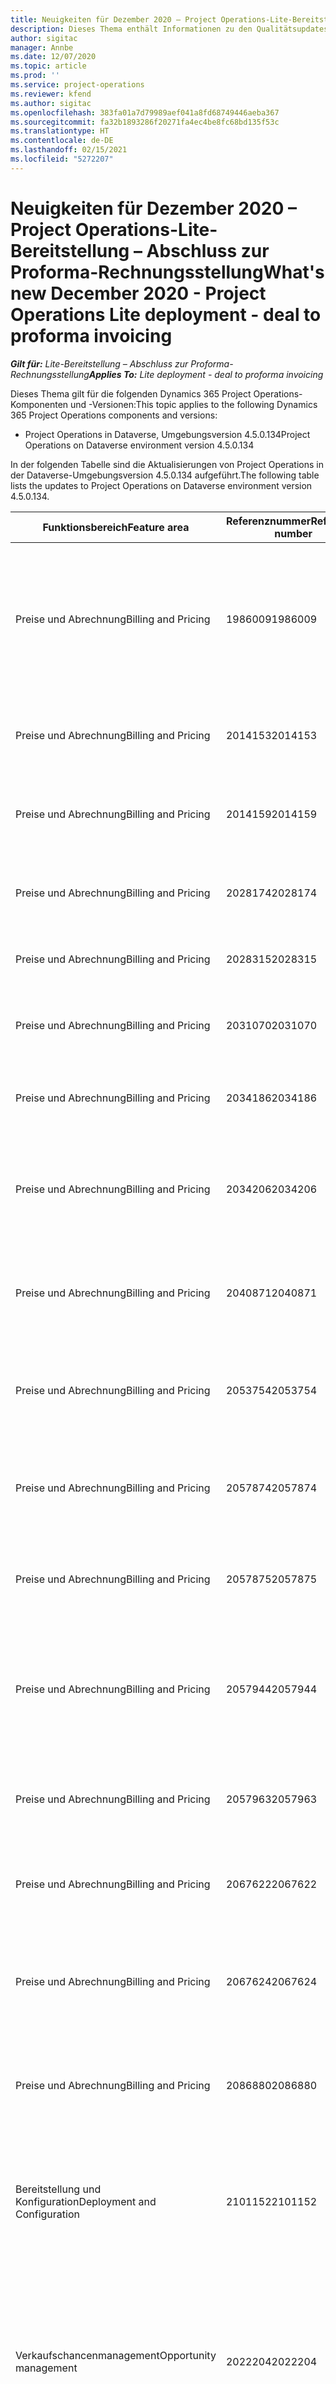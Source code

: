 ```yaml
---
title: Neuigkeiten für Dezember 2020 – Project Operations-Lite-Bereitstellung – Abschluss zur Proforma-Rechnungsstellung
description: Dieses Thema enthält Informationen zu den Qualitätsupdates, die in der Version von Project Operations-Lite-Bereitstellung – Abschluss zur Proforma-Rechnungsstellung vom Dezember 2020 verfügbar sind.
author: sigitac
manager: Annbe
ms.date: 12/07/2020
ms.topic: article
ms.prod: ''
ms.service: project-operations
ms.reviewer: kfend
ms.author: sigitac
ms.openlocfilehash: 383fa01a7d79989aef041a8fd68749446aeba367
ms.sourcegitcommit: fa32b1893286f20271fa4ec4be8fc68bd135f53c
ms.translationtype: HT
ms.contentlocale: de-DE
ms.lasthandoff: 02/15/2021
ms.locfileid: "5272207"
---
```

# <a name="whats-new-december-2020---project-operations-lite-deployment---deal-to-proforma-invoicing"></a><span data-ttu-id="84384-103">Neuigkeiten für Dezember 2020 – Project Operations-Lite-Bereitstellung – Abschluss zur Proforma-Rechnungsstellung</span><span class="sxs-lookup"><span data-stu-id="84384-103">What's new December 2020 - Project Operations Lite deployment - deal to proforma invoicing</span></span>

<span data-ttu-id="84384-104">_**Gilt für:** Lite-Bereitstellung – Abschluss zur Proforma-Rechnungsstellung_</span><span class="sxs-lookup"><span data-stu-id="84384-104">_**Applies To:** Lite deployment - deal to proforma invoicing_</span></span>

<span data-ttu-id="84384-105">Dieses Thema gilt für die folgenden Dynamics 365 Project Operations-Komponenten und -Versionen:</span><span class="sxs-lookup"><span data-stu-id="84384-105">This topic applies to the following Dynamics 365 Project Operations components and versions:</span></span>

  - <span data-ttu-id="84384-106">Project Operations in Dataverse, Umgebungsversion 4.5.0.134</span><span class="sxs-lookup"><span data-stu-id="84384-106">Project Operations on Dataverse environment version 4.5.0.134</span></span> 

<span data-ttu-id="84384-107">In der folgenden Tabelle sind die Aktualisierungen von Project Operations in der Dataverse-Umgebungsversion 4.5.0.134 aufgeführt.</span><span class="sxs-lookup"><span data-stu-id="84384-107">The following table lists the updates to Project Operations on Dataverse environment version 4.5.0.134.</span></span>

| <span data-ttu-id="84384-108">**Funktionsbereich**</span><span class="sxs-lookup"><span data-stu-id="84384-108">**Feature area**</span></span> | <span data-ttu-id="84384-109">**Referenznummer**</span><span class="sxs-lookup"><span data-stu-id="84384-109">**Reference number**</span></span> | <span data-ttu-id="84384-110">**Qualitätsupdate**</span><span class="sxs-lookup"><span data-stu-id="84384-110">**Quality update**</span></span> |
| --- | --- | --- |
| <span data-ttu-id="84384-111">Preise und Abrechnung</span><span class="sxs-lookup"><span data-stu-id="84384-111">Billing and Pricing</span></span> | <span data-ttu-id="84384-112">1986009</span><span class="sxs-lookup"><span data-stu-id="84384-112">1986009</span></span> | <span data-ttu-id="84384-113">Manuell erstellte Journalpositionen weisen eine inkonsistente Leistung auf, wenn sie bestätigt werden, bevor das Projekt mit einer Vertragszeile verknüpft oder von dieser getrennt wird.</span><span class="sxs-lookup"><span data-stu-id="84384-113">Manually created journal lines have inconsistent performance when confirmed before the project is linked to or unlinked from a contract line.</span></span> |
| <span data-ttu-id="84384-114">Preise und Abrechnung</span><span class="sxs-lookup"><span data-stu-id="84384-114">Billing and Pricing</span></span> | <span data-ttu-id="84384-115">2014153</span><span class="sxs-lookup"><span data-stu-id="84384-115">2014153</span></span> | <span data-ttu-id="84384-116">Produkte werden nicht in Rechnung gestellt, wenn sie aus dem Rechnungsplan ausgeführt werden.</span><span class="sxs-lookup"><span data-stu-id="84384-116">Products aren't invoiced when performed from the invoice schedule.</span></span> |
| <span data-ttu-id="84384-117">Preise und Abrechnung</span><span class="sxs-lookup"><span data-stu-id="84384-117">Billing and Pricing</span></span> | <span data-ttu-id="84384-118">2014159</span><span class="sxs-lookup"><span data-stu-id="84384-118">2014159</span></span> | <span data-ttu-id="84384-119">Produkte werden nicht abgerufen, wenn die Rechnung für Transaktionen aktualisiert wird.</span><span class="sxs-lookup"><span data-stu-id="84384-119">Products aren't pulled when the invoice is refreshed for transactions.</span></span> |
| <span data-ttu-id="84384-120">Preise und Abrechnung</span><span class="sxs-lookup"><span data-stu-id="84384-120">Billing and Pricing</span></span> | <span data-ttu-id="84384-121">2028174</span><span class="sxs-lookup"><span data-stu-id="84384-121">2028174</span></span> | <span data-ttu-id="84384-122">Aktualisierungen der Rechnungszeilendetails sollten der Korrekturjournallogik folgen.</span><span class="sxs-lookup"><span data-stu-id="84384-122">Updates to invoice line details should follow correction journal logic.</span></span> |
| <span data-ttu-id="84384-123">Preise und Abrechnung</span><span class="sxs-lookup"><span data-stu-id="84384-123">Billing and Pricing</span></span> | <span data-ttu-id="84384-124">2028315</span><span class="sxs-lookup"><span data-stu-id="84384-124">2028315</span></span> | <span data-ttu-id="84384-125">Korrekturen des bearbeitbaren verschachtelten Rasterverhaltens.</span><span class="sxs-lookup"><span data-stu-id="84384-125">Editable nested grid behavior fixes.</span></span> |
| <span data-ttu-id="84384-126">Preise und Abrechnung</span><span class="sxs-lookup"><span data-stu-id="84384-126">Billing and Pricing</span></span> | <span data-ttu-id="84384-127">2031070</span><span class="sxs-lookup"><span data-stu-id="84384-127">2031070</span></span> | <span data-ttu-id="84384-128">Das Anpassen der Korrekturrechnungszeilendetails muss der Korrekturjournallogik folgen.</span><span class="sxs-lookup"><span data-stu-id="84384-128">Adjusting corrective invoice line detail must follow correction journal logic.</span></span> |
| <span data-ttu-id="84384-129">Preise und Abrechnung</span><span class="sxs-lookup"><span data-stu-id="84384-129">Billing and Pricing</span></span> | <span data-ttu-id="84384-130">2034186</span><span class="sxs-lookup"><span data-stu-id="84384-130">2034186</span></span> | <span data-ttu-id="84384-131">Muss in der Lage sein, ein Projekt in einer Vertragszeile zu aktualisieren.</span><span class="sxs-lookup"><span data-stu-id="84384-131">Must be able to update a project on a contract line.</span></span> |
| <span data-ttu-id="84384-132">Preise und Abrechnung</span><span class="sxs-lookup"><span data-stu-id="84384-132">Billing and Pricing</span></span> | <span data-ttu-id="84384-133">2034206</span><span class="sxs-lookup"><span data-stu-id="84384-133">2034206</span></span> | <span data-ttu-id="84384-134">Der Anpassungsstatus muss während der tatsächlichen Stornierung festgelegt werden, während ein Projekt von einer Vertragszeile getrennt wird.</span><span class="sxs-lookup"><span data-stu-id="84384-134">Adjustment status must be set during actual reversal while unlinking a project from a contract line.</span></span> |
| <span data-ttu-id="84384-135">Preise und Abrechnung</span><span class="sxs-lookup"><span data-stu-id="84384-135">Billing and Pricing</span></span> | <span data-ttu-id="84384-136">2040871</span><span class="sxs-lookup"><span data-stu-id="84384-136">2040871</span></span> | <span data-ttu-id="84384-137">Zulassen von Aktualisierungen von Einheiten- und Einheitengruppenzellen im Raster „Kostenschätzungen“.</span><span class="sxs-lookup"><span data-stu-id="84384-137">Allow Unit and Unit group cell updates on the Expense estimates grid.</span></span> |
| <span data-ttu-id="84384-138">Preise und Abrechnung</span><span class="sxs-lookup"><span data-stu-id="84384-138">Billing and Pricing</span></span> | <span data-ttu-id="84384-139">2053754</span><span class="sxs-lookup"><span data-stu-id="84384-139">2053754</span></span> | <span data-ttu-id="84384-140">Aus Rechnungsbearbeitungen erstellte Istwerte werden nicht mit dem Anpassungs- und Abrechnungsstatus gekennzeichnet.</span><span class="sxs-lookup"><span data-stu-id="84384-140">Actuals created from invoice edits are not marked with adjustment status and billing status.</span></span> |
| <span data-ttu-id="84384-141">Preise und Abrechnung</span><span class="sxs-lookup"><span data-stu-id="84384-141">Billing and Pricing</span></span> | <span data-ttu-id="84384-142">2057874</span><span class="sxs-lookup"><span data-stu-id="84384-142">2057874</span></span> | <span data-ttu-id="84384-143">Korrigieren Sie die Transaktionsverbindung, die während der Bearbeitung der Rechnungszeilendetails erstellt wurde.</span><span class="sxs-lookup"><span data-stu-id="84384-143">Correct transaction connection created during invoice line detail edit.</span></span> |
| <span data-ttu-id="84384-144">Preise und Abrechnung</span><span class="sxs-lookup"><span data-stu-id="84384-144">Billing and Pricing</span></span> | <span data-ttu-id="84384-145">2057875</span><span class="sxs-lookup"><span data-stu-id="84384-145">2057875</span></span> | <span data-ttu-id="84384-146">Korrigieren Sie die Transaktionsursprünge, die während der Bearbeitung der Rechnungszeilendetails erstellt wurde.</span><span class="sxs-lookup"><span data-stu-id="84384-146">Correct transaction origins created during invoice line detail edit.</span></span> |
| <span data-ttu-id="84384-147">Preise und Abrechnung</span><span class="sxs-lookup"><span data-stu-id="84384-147">Billing and Pricing</span></span> | <span data-ttu-id="84384-148">2057944</span><span class="sxs-lookup"><span data-stu-id="84384-148">2057944</span></span> | <span data-ttu-id="84384-149">Nicht zu überschreitender Status, der als „Festgeschrieben für Istwerte“ festgelegt wurde, die aufgrund einer Rechnungskorrektur nicht zur Rechnungsstellung bereit sind.</span><span class="sxs-lookup"><span data-stu-id="84384-149">Not-to-exceed state set as Committed for actuals that are not ready for invoicing from an invoice correction.</span></span> |
| <span data-ttu-id="84384-150">Preise und Abrechnung</span><span class="sxs-lookup"><span data-stu-id="84384-150">Billing and Pricing</span></span> | <span data-ttu-id="84384-151">2057963</span><span class="sxs-lookup"><span data-stu-id="84384-151">2057963</span></span> | <span data-ttu-id="84384-152">Teilen Erstellen\_Produktprivilegien aus Erstellen\_ProjectContract-Berechtigung.</span><span class="sxs-lookup"><span data-stu-id="84384-152">Split Create\_Product privilege from Create\_ProjectContract privilege.</span></span> |
| <span data-ttu-id="84384-153">Preise und Abrechnung</span><span class="sxs-lookup"><span data-stu-id="84384-153">Billing and Pricing</span></span> | <span data-ttu-id="84384-154">2067622</span><span class="sxs-lookup"><span data-stu-id="84384-154">2067622</span></span> | <span data-ttu-id="84384-155">Das Verarbeitungssymbol sollte beim Generieren von Meilensteinen angezeigt werden.</span><span class="sxs-lookup"><span data-stu-id="84384-155">Processing icon should be shown while generating milestones.</span></span> |
| <span data-ttu-id="84384-156">Preise und Abrechnung</span><span class="sxs-lookup"><span data-stu-id="84384-156">Billing and Pricing</span></span> | <span data-ttu-id="84384-157">2067624</span><span class="sxs-lookup"><span data-stu-id="84384-157">2067624</span></span> | <span data-ttu-id="84384-158">Der vertraglich vereinbarte Betrag sollte bei der Erstellung von Meilensteinen als vom Unternehmen empfohlen gekennzeichnet werden.</span><span class="sxs-lookup"><span data-stu-id="84384-158">Contracted amount should be marked as Business recommended when generating milestones.</span></span> |
| <span data-ttu-id="84384-159">Preise und Abrechnung</span><span class="sxs-lookup"><span data-stu-id="84384-159">Billing and Pricing</span></span> | <span data-ttu-id="84384-160">2086880</span><span class="sxs-lookup"><span data-stu-id="84384-160">2086880</span></span> | <span data-ttu-id="84384-161">**Vorschlag**-Schaltfläche in der Multifunktionsleiste für projektbasierte Anführungszeichen ausblenden.</span><span class="sxs-lookup"><span data-stu-id="84384-161">Hide **Suggestion** button on the ribbon for project-based quote lines.</span></span> |
| <span data-ttu-id="84384-162">Bereitstellung und Konfiguration</span><span class="sxs-lookup"><span data-stu-id="84384-162">Deployment and Configuration</span></span> | <span data-ttu-id="84384-163">2101152</span><span class="sxs-lookup"><span data-stu-id="84384-163">2101152</span></span> | <span data-ttu-id="84384-164">Für neue Umgebungen, die mit Project Operations-Vorlage im Power Platform Admin Center erstellt wurden, müssen alle Vorinstallationsvorgänge ausgeführt werden.</span><span class="sxs-lookup"><span data-stu-id="84384-164">New environment created using Project Operations template from Power Platform Admin Center must have all post install operations performed.</span></span> |
| <span data-ttu-id="84384-165">  Verkaufschancenmanagement</span><span class="sxs-lookup"><span data-stu-id="84384-165">Opportunity management</span></span> | <span data-ttu-id="84384-166">2022204</span><span class="sxs-lookup"><span data-stu-id="84384-166">2022204</span></span> | <span data-ttu-id="84384-167">Das projektbasierte Abrechnungsraster auf der **Aufgabenfakturierung**-Registerkarte auf der **Projekt**-Seite sollte das projektbasierte Raster ausblenden, wenn kein Angebot/keine Vertragszeile mit **Alle Aufgaben** vorhanden ist und umgekehrt.</span><span class="sxs-lookup"><span data-stu-id="84384-167">Project-based billing grid on the **Task billing** tab on **Project** page should hide the project-based grid if there is no quote/contract line with **All Tasks** and vice versa.</span></span> |
| <span data-ttu-id="84384-168">  Verkaufschancenmanagement</span><span class="sxs-lookup"><span data-stu-id="84384-168">Opportunity management</span></span> | <span data-ttu-id="84384-169">2086601</span><span class="sxs-lookup"><span data-stu-id="84384-169">2086601</span></span> | <span data-ttu-id="84384-170">Deaktivierte Rollen und Kategorien sollten nicht in Angebots- und Vertragszeilen in die Liste „Gebührenpflichtige Rollen“ und „Liste der kostenpflichtigen Kategorien“ kopiert werden.</span><span class="sxs-lookup"><span data-stu-id="84384-170">Roles and categories that are deactivated should not be copied to Chargeable roles and Chargeable categories list on quote lines and contract lines.</span></span> |
| <span data-ttu-id="84384-171">Projektplanung und -nachverfolgung</span><span class="sxs-lookup"><span data-stu-id="84384-171">Project Planning and Tracking</span></span> | <span data-ttu-id="84384-172">1949065</span><span class="sxs-lookup"><span data-stu-id="84384-172">1949065</span></span> | <span data-ttu-id="84384-173">Die Sichtbarkeit der Daten funktioniert bei 200 % Zoom korrekt</span><span class="sxs-lookup"><span data-stu-id="84384-173">Data visibility works correctly at 200% zoom</span></span> |
| <span data-ttu-id="84384-174">Projektplanung und -nachverfolgung</span><span class="sxs-lookup"><span data-stu-id="84384-174">Project Planning and Tracking</span></span> | <span data-ttu-id="84384-175">2046317</span><span class="sxs-lookup"><span data-stu-id="84384-175">2046317</span></span> | <span data-ttu-id="84384-176">Möglichkeit, die Projekteinheit in Project Operations umzubenennen</span><span class="sxs-lookup"><span data-stu-id="84384-176">Ability to rename the project entity in Project Operations</span></span> |
| <span data-ttu-id="84384-177">Projektplanung und -nachverfolgung</span><span class="sxs-lookup"><span data-stu-id="84384-177">Project Planning and Tracking</span></span> | <span data-ttu-id="84384-178">2057171</span><span class="sxs-lookup"><span data-stu-id="84384-178">2057171</span></span> | <span data-ttu-id="84384-179">Aktualisierte Fehlermeldung, wenn das **Projektstartdatum**-Feld auf der **Projekt**-Seite leer ist.</span><span class="sxs-lookup"><span data-stu-id="84384-179">Updated error message when the **Project Start Date** field is empty on the **Project** page.</span></span> |
| <span data-ttu-id="84384-180">Projektplanung und -nachverfolgung</span><span class="sxs-lookup"><span data-stu-id="84384-180">Project Planning and Tracking</span></span> | <span data-ttu-id="84384-181">2057197</span><span class="sxs-lookup"><span data-stu-id="84384-181">2057197</span></span> | <span data-ttu-id="84384-182">Schätzung der Zeilenkopie mit Aufgabenreferenz wird nicht unterstützt.</span><span class="sxs-lookup"><span data-stu-id="84384-182">Estimate line copy with task reference isn't supported.</span></span> |
| <span data-ttu-id="84384-183">Projektplanung und -nachverfolgung</span><span class="sxs-lookup"><span data-stu-id="84384-183">Project Planning and Tracking</span></span> | <span data-ttu-id="84384-184">2060687</span><span class="sxs-lookup"><span data-stu-id="84384-184">2060687</span></span> | <span data-ttu-id="84384-185">Die Zeitzonenwarnung verschwindet nun nach einer bestimmten Dauer.</span><span class="sxs-lookup"><span data-stu-id="84384-185">Time zone warning now disappears after a specific duration.</span></span> |
| <span data-ttu-id="84384-186">Ressourcenverwaltung</span><span class="sxs-lookup"><span data-stu-id="84384-186">Resource management</span></span> | <span data-ttu-id="84384-187">1832887</span><span class="sxs-lookup"><span data-stu-id="84384-187">1832887</span></span> | <span data-ttu-id="84384-188">Die Standard-ID der Ressourcenkategorie muss statisch sein, um wiederholbare Datenladevorgänge für Dataverse und Finance-Umgebungen zu gewährleisten.</span><span class="sxs-lookup"><span data-stu-id="84384-188">Default Resource category ID needs to be static to ensure repeatable data loads for Dataverse and Finance environments.</span></span> |
| <span data-ttu-id="84384-189">Zeit und Ausgaben</span><span class="sxs-lookup"><span data-stu-id="84384-189">Time and expense</span></span> | <span data-ttu-id="84384-190">2034882</span><span class="sxs-lookup"><span data-stu-id="84384-190">2034882</span></span> | <span data-ttu-id="84384-191">**Neu**-Schaltfläche wird zweimal in der Befehlsleiste für Zeiteinträge angezeigt, wenn Dynamics 365 Field Service installiert ist.</span><span class="sxs-lookup"><span data-stu-id="84384-191">**New** button displays twice on command bar for time entries when Dynamics 365 Field Service is installed.</span></span> |
| <span data-ttu-id="84384-192">Zeit und Ausgaben</span><span class="sxs-lookup"><span data-stu-id="84384-192">Time and expense</span></span> | <span data-ttu-id="84384-193">2056028</span><span class="sxs-lookup"><span data-stu-id="84384-193">2056028</span></span> | <span data-ttu-id="84384-194">**Zeit bearbeiten**-Seite mit Zeitleiste aktualisiert.</span><span class="sxs-lookup"><span data-stu-id="84384-194">Update **Time Edit** page to include time line.</span></span> |
| <span data-ttu-id="84384-195">Zeit und Ausgaben</span><span class="sxs-lookup"><span data-stu-id="84384-195">Time and expense</span></span> | <span data-ttu-id="84384-196">1983747</span><span class="sxs-lookup"><span data-stu-id="84384-196">1983747</span></span> | <span data-ttu-id="84384-197">Die Zeiterfassungstabelle zeigt zusätzliche Daten.</span><span class="sxs-lookup"><span data-stu-id="84384-197">Time entry chart shows additional data.</span></span> |


[!INCLUDE[footer-include](../../includes/footer-banner.md)]